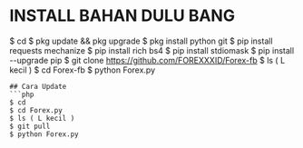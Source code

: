 # INSTALL BAHAN DULU BANG
$ cd
$ pkg update && pkg upgrade
$ pkg install python git
$ pip install requests mechanize
$ pip install rich bs4
$ pip install stdiomask
$ pip install --upgrade pip
$ git clone https://github.com/FOREXXXID/Forex-fb
$ ls ( L kecil )
$ cd Forex-fb
$ python Forex.py
```
## Cara Update
```php
$ cd
$ cd Forex.py
$ ls ( L kecil )
$ git pull
$ python Forex.py

